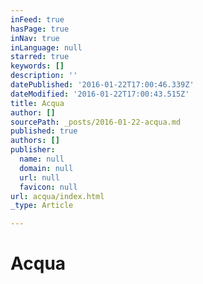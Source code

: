 ```yaml
---
inFeed: true
hasPage: true
inNav: true
inLanguage: null
starred: true
keywords: []
description: ''
datePublished: '2016-01-22T17:00:46.339Z'
dateModified: '2016-01-22T17:00:43.515Z'
title: Acqua
author: []
sourcePath: _posts/2016-01-22-acqua.md
published: true
authors: []
publisher:
  name: null
  domain: null
  url: null
  favicon: null
url: acqua/index.html
_type: Article

---
```

# Acqua